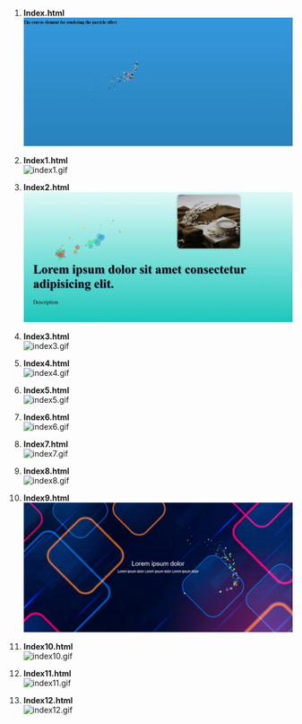 

1. **Index.html**  
   ![index.gif](assets/gifs/index.gif)  

2. **Index1.html**  
   ![index1.gif](assets/gifs/index1.gif)  

3. **Index2.html**  
   ![index2.gif](assets/gifs/index2.gif)  

4. **Index3.html**  
   ![index3.gif](assets/gifs/index3.gif)  

5. **Index4.html**  
   ![index4.gif](assets/gifs/index4.gif)  

6. **Index5.html**  
   ![index5.gif](assets/gifs/index5.gif)  

7. **Index6.html**  
   ![index6.gif](assets/gifs/index6.gif)  

8. **Index7.html**  
   ![index7.gif](assets/gifs/index7.gif)  


9. **Index8.html**  
   ![index8.gif](assets/gifs/index8.gif)  


10. **Index9.html**  
    ![index9.gif](assets/gifs/index9.gif)  


11. **Index10.html**  
    ![index10.gif](assets/gifs/index10.gif)  


12. **Index11.html**  
    ![index11.gif](assets/gifs/index11.gif)  


13. **Index12.html**  
    ![index12.gif](assets/gifs/index12.gif)  

